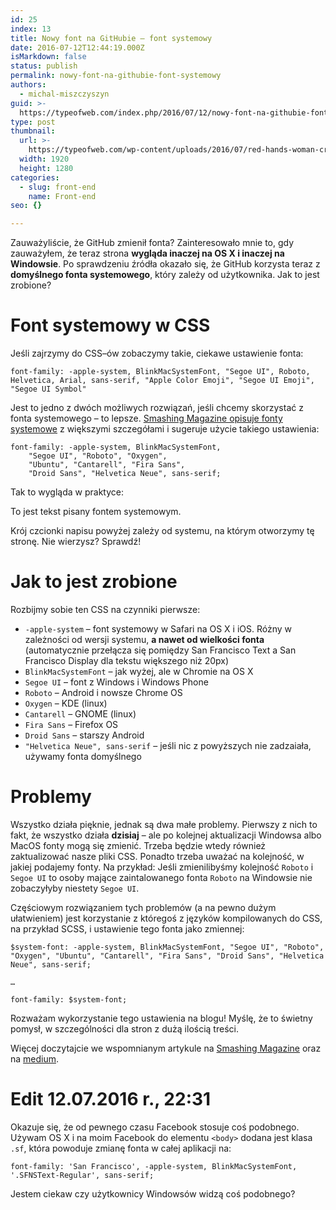 ```yaml
---
id: 25
index: 13
title: Nowy font na GitHubie – font systemowy
date: 2016-07-12T12:44:19.000Z
isMarkdown: false
status: publish
permalink: nowy-font-na-githubie-font-systemowy
authors:
  - michal-miszczyszyn
guid: >-
  https://typeofweb.com/index.php/2016/07/12/nowy-font-na-githubie-font-systemowy/
type: post
thumbnail:
  url: >-
    https://typeofweb.com/wp-content/uploads/2016/07/red-hands-woman-creative2.jpg
  width: 1920
  height: 1280
categories:
  - slug: front-end
    name: Front-end
seo: {}

---
```

Zauważyliście, że GitHub zmienił fonta? Zainteresowało mnie to, gdy zauważyłem, że teraz strona <strong>wygląda inaczej na OS X i inaczej na Windowsie</strong>. Po sprawdzeniu źródła okazało się, że GitHub korzysta teraz z <strong>domyślnego fonta systemowego</strong>, który zależy od użytkownika. Jak to jest zrobione?</p>

<h1 id="fontsystemowywcss">Font systemowy w CSS</h1>

Jeśli zajrzymy do CSS–ów zobaczymy takie, ciekawe ustawienie fonta:

<pre><code class="language-css">font-family: -apple-system, BlinkMacSystemFont, "Segoe UI", Roboto, Helvetica, Arial, sans-serif, "Apple Color Emoji", "Segoe UI Emoji", "Segoe UI Symbol"  
</code></pre>

Jest to jedno z dwóch możliwych rozwiązań, jeśli chcemy skorzystać z fonta systemowego – to lepsze. <a href="https://www.smashingmagazine.com/2015/11/using-system-ui-fonts-practical-guide/">Smashing Magazine opisuje fonty systemowe</a> z większymi szczegółami i sugeruje użycie takiego ustawienia:

<pre><code class="language-css">font-family: -apple-system, BlinkMacSystemFont,  
    "Segoe UI", "Roboto", "Oxygen", 
    "Ubuntu", "Cantarell", "Fira Sans", 
    "Droid Sans", "Helvetica Neue", sans-serif;
</code></pre>

Tak to wygląda w praktyce:

<p style='font-family: -apple-system, BlinkMacSystemFont, "Segoe UI", "Roboto", "Oxygen", "Ubuntu", "Cantarell", "Fira Sans", "Droid Sans", "Helvetica Neue", sans-serif;'>To jest tekst pisany fontem systemowym.</p>

Krój czcionki napisu powyżej zależy od systemu, na którym otworzymy tę stronę. Nie wierzysz? Sprawdź!

<h1 id="jaktojestzrobione">Jak to jest zrobione</h1>

Rozbijmy sobie ten CSS na czynniki pierwsze:

<ul>
<li><code>-apple-system</code> – font systemowy w Safari na OS X i iOS. Różny w zależności od wersji systemu, <strong>a nawet od wielkości fonta</strong> (automatycznie przełącza się pomiędzy San Francisco Text a San Francisco Display dla tekstu większego niż 20px)</li>
<li><code>BlinkMacSystemFont</code> – jak wyżej, ale w Chromie na OS X</li>
<li><code>Segoe UI</code> – font z Windows i Windows Phone</li>
<li><code>Roboto</code> – Android i nowsze Chrome OS</li>
<li><code>Oxygen</code> – KDE (linux)</li>
<li><code>Cantarell</code> – GNOME (linux)</li>
<li><code>Fira Sans</code> – Firefox OS</li>
<li><code>Droid Sans</code> – starszy Android</li>
<li><code>"Helvetica Neue", sans-serif</code> – jeśli nic z powyższych nie zadzaiała, używamy fonta domyślnego</li>
</ul>

<h1 id="problemy">Problemy</h1>

Wszystko działa pięknie, jednak są dwa małe problemy. Pierwszy z nich to fakt, że wszystko działa <strong>dzisiaj</strong> – ale po kolejnej aktualizacji Windowsa albo MacOS fonty mogą się zmienić. Trzeba będzie wtedy również zaktualizować nasze pliki CSS. Ponadto trzeba uważać na kolejność, w jakiej podajemy fonty. Na przykład: Jeśli zmienilibyśmy kolejność <code>Roboto</code> i <code>Segoe UI</code> to osoby mające zaintalowanego fonta <code>Roboto</code> na Windowsie nie zobaczyłyby niestety <code>Segoe UI</code>.

Częściowym rozwiązaniem tych problemów (a na pewno dużym ułatwieniem) jest korzystanie z któregoś z języków kompilowanych do CSS, na przykład SCSS, i ustawienie tego fonta jako zmiennej:

<pre><code class="language-scss">$system-font: -apple-system, BlinkMacSystemFont, "Segoe UI", "Roboto", "Oxygen", "Ubuntu", "Cantarell", "Fira Sans", "Droid Sans", "Helvetica Neue", sans-serif;

…

font-family: $system-font;  
</code></pre>

Rozważam wykorzystanie tego ustawienia na blogu! Myślę, że to świetny pomysł, w szczególności dla stron z dużą ilością treści.

Więcej doczytajcie we wspomnianym artykule na <a href="https://www.smashingmagazine.com/2015/11/using-system-ui-fonts-practical-guide/">Smashing Magazine</a> oraz na <a href="https://medium.com/design/system-shock-6b1dc6d6596f">medium</a>.

<h1 id="edit12072016r2231">Edit 12.07.2016 r., 22:31</h1>

Okazuje się, że od pewnego czasu Facebook stosuje coś podobnego. Używam OS X i na moim Facebook do elementu <code>&lt;body&gt;</code> dodana jest klasa <code>.sf</code>, która powoduje zmianę fonta w całej aplikacji na:

<pre><code class="language-css">font-family: 'San Francisco', -apple-system, BlinkMacSystemFont, '.SFNSText-Regular', sans-serif;  
</code></pre>

Jestem ciekaw czy użytkownicy Windowsów widzą coś podobnego?
